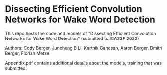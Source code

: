 # Dissecting Efficient Convolution Networks for Wake Word Detection

This repo hosts the code and models of "Dissecting Efficient Convolution Networks for Wake Word Detection" (submitted to ICASSP 2023)

Authors: Cody Berger, Juncheng B Li, Karthik Ganesan, Aaron Berger, Dmitri Berger, Florian Metze

Appendix.pdf contains additional details about the models, training that was submitted. 


